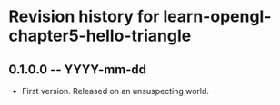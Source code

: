# Revision history for learn-opengl-chapter5-hello-triangle

## 0.1.0.0 -- YYYY-mm-dd

* First version. Released on an unsuspecting world.
